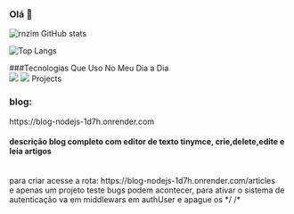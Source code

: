 ### Olá 👋
![rnzim GitHub stats](https://github-readme-stats.vercel.app/api?username=rnzim&show_icons=true&bg_color=00000000)


![Top Langs](https://github-readme-stats.vercel.app/api/top-langs/?username=rnzim&hide_progress=false)

###Tecnologias Que Uso No Meu Dia a Dia
<br>
<img src="https://img.shields.io/badge/JavaScript-F7DF1E?style=for-the-badge&logo=javascript&logoColor=black">
<img src="
https://img.shields.io/badge/Node.js-43853D?style=for-the-badge&logo=node.js&logoColor=white">
Projects 
<br>
<h3>blog:</h3> https://blog-nodejs-1d7h.onrender.com
<h4>descrição  blog completo com editor de texto tinymce, crie,delete,edite e leia artigos</h4>
<br> para criar acesse a rota: https://blog-nodejs-1d7h.onrender.com/articles
<br> e apenas um projeto teste bugs podem acontecer, para ativar o sistema de autenticação va em middlewars em authUser e apague os */ /*
<!--
**rnzim/rnzim** is a ✨ _special_ ✨ repository because its `README.md` (this file) appears on your GitHub profile.

Here are some ideas to get you started:

- 🔭 I’m currently working on ...
- 🌱 I’m currently learning ...
- 👯 I’m looking to collaborate on ...
- 🤔 I’m looking for help with ...
- 💬 Ask me about ...
- 📫 How to reach me: ...
- 😄 Pronouns: ...
- ⚡ Fun fact: ...
-->
